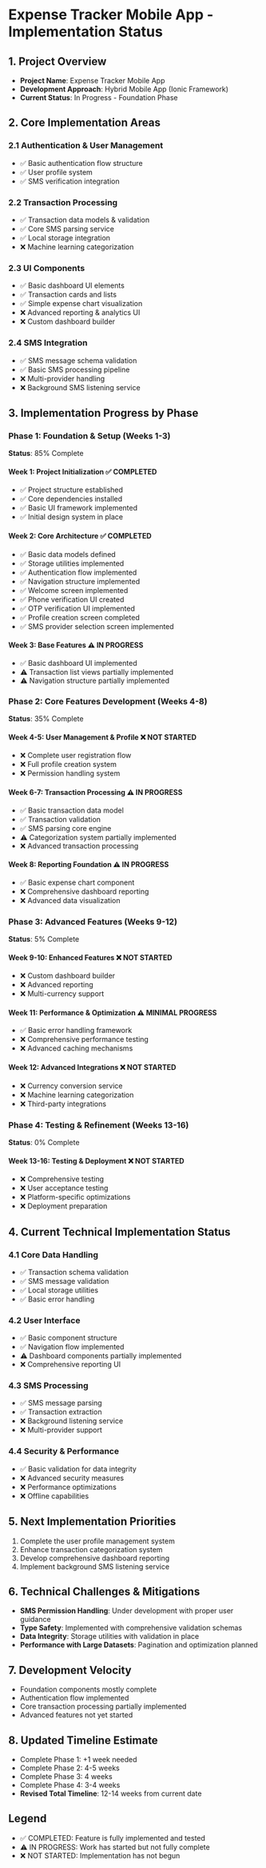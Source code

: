 
# Expense Tracker Mobile App - Implementation Status

## 1. Project Overview
- **Project Name**: Expense Tracker Mobile App
- **Development Approach**: Hybrid Mobile App (Ionic Framework)
- **Current Status**: In Progress - Foundation Phase

## 2. Core Implementation Areas

### 2.1 Authentication & User Management
- ✅ Basic authentication flow structure
- ✅ User profile system
- ✅ SMS verification integration

### 2.2 Transaction Processing
- ✅ Transaction data models & validation
- ✅ Core SMS parsing service
- ✅ Local storage integration
- ❌ Machine learning categorization

### 2.3 UI Components
- ✅ Basic dashboard UI elements
- ✅ Transaction cards and lists
- ✅ Simple expense chart visualization
- ❌ Advanced reporting & analytics UI
- ❌ Custom dashboard builder

### 2.4 SMS Integration
- ✅ SMS message schema validation
- ✅ Basic SMS processing pipeline
- ❌ Multi-provider handling
- ❌ Background SMS listening service

## 3. Implementation Progress by Phase

### Phase 1: Foundation & Setup (Weeks 1-3)
**Status**: 85% Complete

#### Week 1: Project Initialization ✅ COMPLETED
- ✅ Project structure established
- ✅ Core dependencies installed
- ✅ Basic UI framework implemented
- ✅ Initial design system in place

#### Week 2: Core Architecture ✅ COMPLETED
- ✅ Basic data models defined
- ✅ Storage utilities implemented
- ✅ Authentication flow implemented
- ✅ Navigation structure implemented
- ✅ Welcome screen implemented
- ✅ Phone verification UI created
- ✅ OTP verification UI implemented
- ✅ Profile creation screen completed
- ✅ SMS provider selection screen implemented

#### Week 3: Base Features ⚠️ IN PROGRESS
- ✅ Basic dashboard UI implemented
- ⚠️ Transaction list views partially implemented
- ⚠️ Navigation structure partially implemented

### Phase 2: Core Features Development (Weeks 4-8)
**Status**: 35% Complete

#### Week 4-5: User Management & Profile ❌ NOT STARTED
- ❌ Complete user registration flow
- ❌ Full profile creation system
- ❌ Permission handling system

#### Week 6-7: Transaction Processing ⚠️ IN PROGRESS
- ✅ Basic transaction data model
- ✅ Transaction validation
- ✅ SMS parsing core engine
- ⚠️ Categorization system partially implemented
- ❌ Advanced transaction processing

#### Week 8: Reporting Foundation ⚠️ IN PROGRESS
- ✅ Basic expense chart component
- ❌ Comprehensive dashboard reporting
- ❌ Advanced data visualization

### Phase 3: Advanced Features (Weeks 9-12)
**Status**: 5% Complete

#### Week 9-10: Enhanced Features ❌ NOT STARTED
- ❌ Custom dashboard builder
- ❌ Advanced reporting
- ❌ Multi-currency support

#### Week 11: Performance & Optimization ⚠️ MINIMAL PROGRESS
- ✅ Basic error handling framework
- ❌ Comprehensive performance testing
- ❌ Advanced caching mechanisms

#### Week 12: Advanced Integrations ❌ NOT STARTED
- ❌ Currency conversion service
- ❌ Machine learning categorization
- ❌ Third-party integrations

### Phase 4: Testing & Refinement (Weeks 13-16)
**Status**: 0% Complete

#### Week 13-16: Testing & Deployment ❌ NOT STARTED
- ❌ Comprehensive testing
- ❌ User acceptance testing
- ❌ Platform-specific optimizations
- ❌ Deployment preparation

## 4. Current Technical Implementation Status

### 4.1 Core Data Handling
- ✅ Transaction schema validation
- ✅ SMS message validation
- ✅ Local storage utilities
- ✅ Basic error handling

### 4.2 User Interface
- ✅ Basic component structure
- ✅ Navigation flow implemented
- ⚠️ Dashboard components partially implemented
- ❌ Comprehensive reporting UI

### 4.3 SMS Processing
- ✅ SMS message parsing
- ✅ Transaction extraction
- ❌ Background listening service
- ❌ Multi-provider support

### 4.4 Security & Performance
- ✅ Basic validation for data integrity
- ❌ Advanced security measures
- ❌ Performance optimizations
- ❌ Offline capabilities

## 5. Next Implementation Priorities
1. Complete the user profile management system
2. Enhance transaction categorization system
3. Develop comprehensive dashboard reporting
4. Implement background SMS listening service

## 6. Technical Challenges & Mitigations
- **SMS Permission Handling**: Under development with proper user guidance
- **Type Safety**: Implemented with comprehensive validation schemas
- **Data Integrity**: Storage utilities with validation in place
- **Performance with Large Datasets**: Pagination and optimization planned

## 7. Development Velocity
- Foundation components mostly complete
- Authentication flow implemented
- Core transaction processing partially implemented
- Advanced features not yet started

## 8. Updated Timeline Estimate
- Complete Phase 1: +1 week needed
- Complete Phase 2: 4-5 weeks
- Complete Phase 3: 4 weeks
- Complete Phase 4: 3-4 weeks
- **Revised Total Timeline**: 12-14 weeks from current date

## Legend
- ✅ COMPLETED: Feature is fully implemented and tested
- ⚠️ IN PROGRESS: Work has started but not fully complete
- ❌ NOT STARTED: Implementation has not begun
